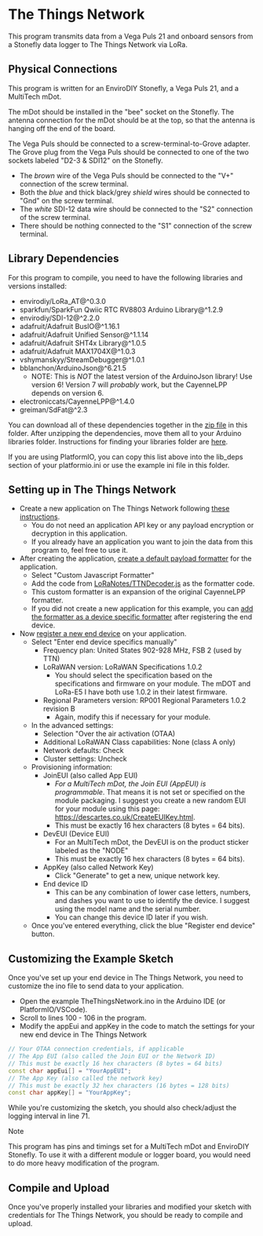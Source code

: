 # The Things Network

This program transmits data from a Vega Puls 21 and onboard sensors from a Stonefly data logger to The Things Network via LoRa.

## Physical Connections

This program is written for an EnviroDIY Stonefly, a Vega Puls 21, and a MultiTech mDot.

The mDot should be installed in the "bee" socket on the Stonefly.
The antenna connection for the mDot should be at the top, so that the antenna is hanging off the end of the board.

The Vega Puls should be connected to a screw-terminal-to-Grove adapter.
The Grove plug from the Vega Puls should be connected to one of the two sockets labeled "D2-3 & SDI12" on the Stonefly.

- The *brown* wire of the Vega Puls should be connected to the "V+" connection of the screw terminal.
- Both the *blue* and thick black/grey *shield* wires should be connected to "Gnd" on the screw terminal.
- The *white* SDI-12 data wire should be connected to the "S2" connection of the screw terminal.
- There should be nothing connected to the "S1" connection of the screw terminal.

## Library Dependencies

For this program to compile, you need to have the following libraries and versions installed:

- envirodiy/LoRa_AT@^0.3.0
- sparkfun/SparkFun Qwiic RTC RV8803 Arduino Library@^1.2.9
- envirodiy/SDI-12@^2.2.0
- adafruit/Adafruit BusIO@^1.16.1
- adafruit/Adafruit Unified Sensor@^1.1.14
- adafruit/Adafruit SHT4x Library@^1.0.5
- adafruit/Adafruit MAX1704X@^1.0.3
- vshymanskyy/StreamDebugger@^1.0.1
- bblanchon/ArduinoJson@^6.21.5
  - NOTE: This is *NOT* the latest version of the ArduinoJson library! Use version 6! Version 7 will *probably* work, but the CayenneLPP depends on version 6.
- electroniccats/CayenneLPP@^1.4.0
- greiman/SdFat@^2.3

You can download all of these dependencies together in the [zip file](https://github.com/EnviroDIY/USGS_NGWOS/raw/refs/heads/main/NGWOS_TTN/TTNDependencies.zip) in this folder.
After unzipping the dependencies, move them all to your Arduino libraries folder.
Instructions for finding your libraries folder are [here](https://support.arduino.cc/hc/en-us/articles/4415103213714-Find-sketches-libraries-board-cores-and-other-files-on-your-computer).

If you are using PlatformIO, you can copy this list above into the lib_deps section of your platformio.ini or use the example ini file in this folder.

## Setting up in The Things Network

- Create a new application on The Things Network following [these instructions](https://www.thethingsindustries.com/docs/integrations/adding-applications/).
  - You do not need an application API key or any payload encryption or decryption in this application.
  - If you already have an application you want to join the data from this program to, feel free to use it.
- After creating the application, [create a default payload formatter](https://www.thethingsindustries.com/docs/integrations/payload-formatters/create/) for the application.
  - Select "Custom Javascript Formatter"
  - Add the code from [LoRaNotes/TTNDecoder.js](https://github.com/EnviroDIY/USGS_NGWOS/blob/main/NGWOS_TTN/LoRa%20Notes/TTNDecoder.js) as the formatter code.
  - This custom formatter is an expansion of the original CayenneLPP formatter.
  - If you did not create a new application for this example, you can [add the formatter as a device specific formatter](https://www.thethingsindustries.com/docs/integrations/payload-formatters/create/#create-a-device-specific-payload-formatter) after registering the end device.
- Now [register a new end device](https://www.thethingsindustries.com/docs/hardware/devices/adding-devices/) on your application.
  - Select "Enter end device specifics manually"
    - Frequency plan: United States 902-928 MHz, FSB 2 (used by TTN)
    - LoRaWAN version: LoRaWAN Specifications 1.0.2
      - You should select the specification based on the specifications and firmware on your module. The mDOT and LoRa-E5 I have both use 1.0.2 in their latest firmware.
    - Regional Parameters version: RP001 Regional Parameters 1.0.2 revision B
      - Again, modify this if necessary for your module.
  - In the advanced settings:
    - Selection "Over the air activation (OTAA)
    - Additional LoRaWAN Class capabilities: None (class A only)
    - Network defaults: Check
    - Cluster settings: Uncheck
  - Provisioning information:
    - JoinEUI (also called App EUI)
      - *For a MultiTech mDot, the Join EUI (AppEUI) is programmable*. That means it is not set or specified on the module packaging. I suggest you create a new random EUI for your module using this page: https://descartes.co.uk/CreateEUIKey.html.
      <!-- - For my Seeed LoRa-E5, the App EUI is confusingly labeled "KEY" on the product sticker -->
      - This must be exactly 16 hex characters (8 bytes = 64 bits).
    - DevEUI (Device EUI)
      - For an MultiTech mDot, the DevEUI is on the product sticker labeled as the "NODE"
      <!-- - For my Seeed LoRa-E5, the DevEUI is labeled as "EUI" on the product sticker -->
      - This must be exactly 16 hex characters (8 bytes = 64 bits).
    - AppKey (also called Network Key)
      - Click "Generate" to get a new, unique network key.
    - End device ID
      - This can be any combination of lower case letters, numbers, and dashes you want to use to identify the device. I suggest using the model name and the serial number.
      - You can change this device ID later if you wish.
  - Once you've entered everything, click the blue "Register end device" button.

## Customizing the Example Sketch

Once you've set up your end device in The Things Network, you need to customize the ino file to send data to your application.

- Open the example TheThingsNetwork.ino in the Arduino IDE (or PlatformIO/VSCode).
- Scroll to lines 100 - 106 in the program.
- Modify the appEui and appKey in the code to match the settings for your new end device in The Things Network

```cpp
// Your OTAA connection credentials, if applicable
// The App EUI (also called the Join EUI or the Network ID)
// This must be exactly 16 hex characters (8 bytes = 64 bits)
const char appEui[] = "YourAppEUI";
// The App Key (also called the network key)
// This must be exactly 32 hex characters (16 bytes = 128 bits)
const char appKey[] = "YourAppKey";
```

While you're customizing the sketch, you should also check/adjust the logging interval in line 71.

> [!NOTE]
> This program has pins and timings set for a MultiTech mDot and EnviroDIY Stonefly.
> To use it with a different module or logger board, you would need to do more heavy modification of the program.

## Compile and Upload

Once you've properly installed your libraries and modified your sketch with credentials for The Things Network, you should be ready to compile and upload.
